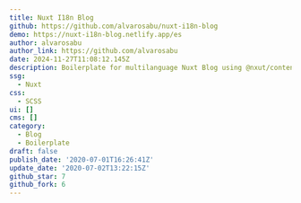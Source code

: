 ```yaml
---
title: Nuxt I18n Blog
github: https://github.com/alvarosabu/nuxt-i18n-blog
demo: https://nuxt-i18n-blog.netlify.app/es
author: alvarosabu
author_link: https://github.com/alvarosabu
date: 2024-11-27T11:08:12.145Z
description: Boilerplate for multilanguage Nuxt Blog using @nxut/content + nuxt-i18n
ssg:
  - Nuxt
css:
  - SCSS
ui: []
cms: []
category:
  - Blog
  - Boilerplate
draft: false
publish_date: '2020-07-01T16:26:41Z'
update_date: '2020-07-02T13:22:15Z'
github_star: 7
github_fork: 6
---
```

